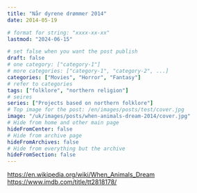 ```yaml
---
title: "Når dyrene drømmer 2014"
date: 2014-05-19

# format for string: "xxxx-xx-xx"
lastmod: "2024-06-15"

# set false when you want the post publish
draft: false
# one category: ["category-1"]
# more categories: ["category-1", "category-2", ...]
categories: ["Movies", "Horror", "Fantasy"]
# refer to categories
tags: ["folklore", "northern religion"]
# seires
series: ["Projects based on northern folklore"]
# Top image for the post: /en/images/posts/test/cover.jpg
image: "/uk/images/posts/when-animals-dream-2014/cover.jpg"
# Hide from home and other main page
hideFromCenter: false
# Hide from archive page
hideFromArchives: false
# Hide from everything but the archive
hideFromSection: false
---
```

https://en.wikipedia.org/wiki/When_Animals_Dream
https://www.imdb.com/title/tt2818178/
<!--more-->